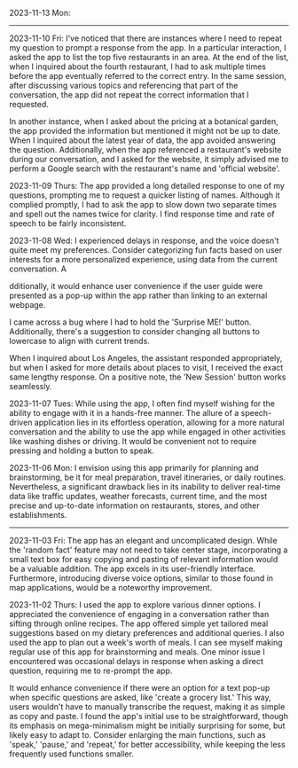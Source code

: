 2023-11-13 Mon: 

---

2023-11-10 Fri: 
I've noticed that there are instances where I need to repeat my question to prompt a response from the app. In a particular interaction, I asked the app to list the top five restaurants in an area. At the end of the list, when I inquired about the fourth restaurant, I had to ask multiple times before the app eventually referred to the correct entry. In the same session, after discussing various topics and referencing that part of the conversation, the app did not repeat the correct information that I requested. 

In another instance, when I asked about the pricing at a botanical garden, the app provided the information but mentioned it might not be up to date. When I inquired about the latest year of data, the app avoided answering the question. Additionally, when the app referenced a restaurant's website during our conversation, and I asked for the website, it simply advised me to perform a Google search with the restaurant's name and 'official website'.

2023-11-09 Thurs:
The app provided a long detailed response to one of my questions, prompting me to request a quicker listing of names. Although it complied promptly, I had to ask the app to slow down two separate times and spell out the names twice for clarity. I find response time and rate of speech to be fairly inconsistent. 

2023-11-08 Wed:
I experienced delays in response, and the voice doesn't quite meet my preferences. Consider categorizing fun facts based on user interests for a more personalized experience, using data from the current conversation. A

dditionally, it would enhance user convenience if the user guide were presented as a pop-up within the app rather than linking to an external webpage.

I came across a bug where I had to hold the 'Surprise ME!' button. Additionally, there's a suggestion to consider changing all buttons to lowercase to align with current trends. 

When I inquired about Los Angeles, the assistant responded appropriately, but when I asked for more details about places to visit, I received the exact same lengthy response. On a positive note, the 'New Session' button works seamlessly.

2023-11-07 Tues:
While using the app, I often find myself wishing for the ability to engage with it in a hands-free manner. The allure of a speech-driven application lies in its effortless operation, allowing for a more natural conversation and the ability to use the app while engaged in other activities like washing dishes or driving. It would be convenient not to require pressing and holding a button to speak.

2023-11-06 Mon:
I envision using this app primarily for planning and brainstorming, be it for meal preparation, travel itineraries, or daily routines. Nevertheless, a significant drawback lies in its inability to deliver real-time data like traffic updates, weather forecasts, current time, and the most precise and up-to-date information on restaurants, stores, and other establishments.

---

2023-11-03 Fri:
The app has an elegant and uncomplicated design. While the 'random fact' feature may not need to take center stage, incorporating a small text box for easy copying and pasting of relevant information would be a valuable addition. The app excels in its user-friendly interface. Furthermore, introducing diverse voice options, similar to those found in map applications, would be a noteworthy improvement.

2023-11-02 Thurs:
I used the app to explore various dinner options. I appreciated the convenience of engaging in a conversation rather than sifting through online recipes. The app offered simple yet tailored meal suggestions based on my dietary preferences and additional queries. I also used the app to plan out a week's worth of meals. I can see myself making regular use of this app for brainstorming and meals. One minor issue I encountered was occasional delays in response when asking a direct question, requiring me to re-prompt the app.

It would enhance convenience if there were an option for a text pop-up when specific questions are asked, like 'create a grocery list.' This way, users wouldn't have to manually transcribe the request, making it as simple as copy and paste. I found the app's initial use to be straightforward, though its emphasis on mega-minimalism might be initially surprising for some, but likely easy to adapt to. Consider enlarging the main functions, such as 'speak,' 'pause,' and 'repeat,' for better accessibility, while keeping the less frequently used functions smaller.
